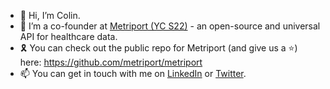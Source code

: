 - 👋 Hi, I’m Colin.
- 🔨 I’m a co-founder at [Metriport (YC S22)](https://metriport.com/) - an open-source and universal API for healthcare data.
- 🎗️ You can check out the public repo for Metriport (and give us a ⭐️) here: https://github.com/metriport/metriport
- 📫 You can get in touch with me on [LinkedIn](https://www.linkedin.com/in/colin-elsinga/) or [Twitter](https://twitter.com/ColinElsinga).

<!---
celsinga/celsinga is a ✨ special ✨ repository because its `README.md` (this file) appears on your GitHub profile.
You can click the Preview link to take a look at your changes.
--->
